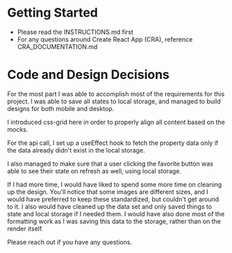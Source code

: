 # Getting Started

- Please read the INSTRUCTIONS.md first
- For any questions around Create React App (CRA), reference
  CRA_DOCUMENTATION.md

# Code and Design Decisions

<!-- Please document your code & design decisions here. -->

For the most part I was able to accomplish most of the requirements for this project. I was able to save all states to local storage, and managed to build designs for both mobile and desktop.

I introduced css-grid here in order to properly align all content based on the mocks.

For the api call, I set up a useEffect hook to fetch the property data only if the data already didn't exist in the local storage.

I also managed to make sure that a user clicking the favorite button was able to see their state on refresh as well, using local storage.



If I had more time, I would have liked to spend some more time on cleaning up the design. You'll notice that some images are different
sizes, and I would have preferred to keep these standardized, but couldn't get around to it. I also would have cleaned up the data set and only saved things to state and local storage if I needed them. I would have also done most of the formatting work as I was saving this data to the storage, rather than on the render itself. 

Please reach out if you have any questions.